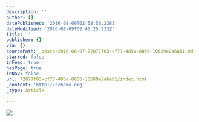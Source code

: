 ```yaml
---
description: ''
author: []
datePublished: '2016-08-09T02:58:56.238Z'
dateModified: '2016-08-09T02:45:25.233Z'
title: ''
publisher: {}
via: {}
sourcePath: _posts/2016-08-07-72877f03-cf77-485a-8056-10689e2a6ab1.md
starred: false
inFeed: true
hasPage: true
inNav: false
url: 72877f03-cf77-485a-8056-10689e2a6ab1/index.html
_context: 'http://schema.org'
_type: Article

---
```

![](https://the-grid-user-content.s3-us-west-2.amazonaws.com/7c146878-2b0e-45c4-a05f-d7ff1a70d984.jpg)